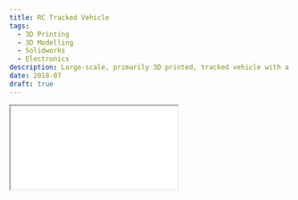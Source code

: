 ```yaml
---
title: RC Tracked Vehicle
tags: 
  - 3D Printing
  - 3D Modelling
  - Solidworks
  - Electronics
description: Large-scale, primarily 3D printed, tracked vehicle with a totally overkill drive system.
date: 2018-07
draft: true
---
```


<div class="iframe-container model">
<iframe src="/3D_models/tracked_mk1_r9.gltf"></iframe>
</div>